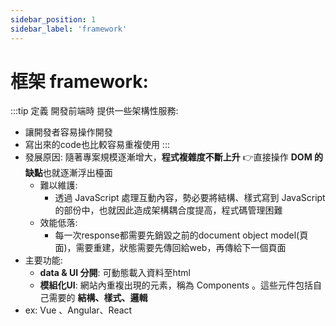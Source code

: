 ```yaml
---
sidebar_position: 1
sidebar_label: 'framework'
---
```


# 框架 framework:
:::tip 定義
開發前端時 提供一些架構性服務:
- 讓開發者容易操作開發
- 寫出來的code也比較容易重複使用
:::
- 發展原因: 隨著專案規模逐漸增大，**程式複雜度不斷上升** :point_right:直接操作 **DOM 的缺點**也就逐漸浮出檯面
    -  難以維護: 
        -  透過 JavaScript 處理互動內容，勢必要將結構、樣式寫到 JavaScript 的部份中，也就因此造成架構耦合度提高，程式碼管理困難
    -  效能低落: 
        -  每一次response都需要先銷毀之前的document object model(頁面)，需要重建，狀態需要先傳回給web，再傳給下一個頁面
- 主要功能: 
    - **data & UI 分開**: 可動態載入資料至html
    - **模組化UI**: 網站內重複出現的元素，稱為 Components 。這些元件包括自己需要的 **結構、樣式、邏輯**
- ex:  Vue 、Angular、React